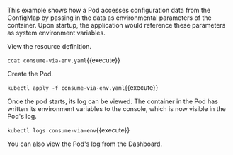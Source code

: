 This example shows how a Pod accesses configuration data from the ConfigMap by passing in the data as environmental parameters of the container. Upon startup, the application would reference these parameters as system environment variables.

View the resource definition.

`ccat consume-via-env.yaml`{{execute}}

Create the Pod.

`kubectl apply -f consume-via-env.yaml`{{execute}}

Once the pod starts, its log can be viewed. The container in the Pod has written its environment variables to the console, which is now visible in the Pod's log.

`kubectl logs consume-via-env`{{execute}}

You can also view the Pod's log from the Dashboard.
